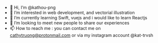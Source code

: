 - 👋 Hi, I’m @kathou-png
- 👀 I’m interested in web development, and vectorial illustration
- 🌱 I’m currently learning Swift, vuejs and i would like to learn Reactjs
- 💞️ I’m looking to meet new people to share our experiences
- 📫 How to reach me : you can contact me on cathytruong@protonmail.com or via my instagram account @kat-trvsh

<!---
kathou-png/kathou-png is a ✨ special ✨ repository because its `README.md` (this file) appears on your GitHub profile.
You can click the Preview link to take a look at your changes.
--->
